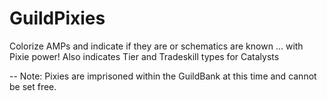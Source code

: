 GuildPixies
===========

Colorize AMPs and indicate if they are or schematics are known ... with Pixie power!
Also indicates Tier and Tradeskill types for Catalysts

-- Note: Pixies are imprisoned within the GuildBank at this time and cannot be set free.
